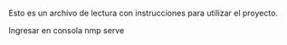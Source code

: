 Esto es un archivo de lectura con instrucciones para utilizar el proyecto.

Ingresar en consola nmp serve
